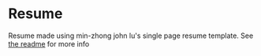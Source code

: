 # Resume

Resume made using min-zhong john lu's single page resume template. See [the readme](https://github.com/Jakob-Ayers/resume/tree/main/resume#readme) for more info 
